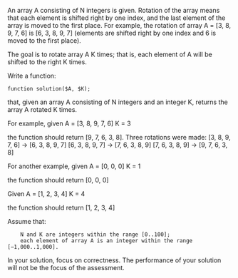 

An array A consisting of N integers is given. Rotation of the array means that each element is shifted right by one index, and the last element of the array is moved to the first place. For example, the rotation of array A = [3, 8, 9, 7, 6] is [6, 3, 8, 9, 7] (elements are shifted right by one index and 6 is moved to the first place).

The goal is to rotate array A K times; that is, each element of A will be shifted to the right K times.

Write a function:

    function solution($A, $K);

that, given an array A consisting of N integers and an integer K, returns the array A rotated K times.

For example, given
    A = [3, 8, 9, 7, 6]
    K = 3

the function should return [9, 7, 6, 3, 8]. Three rotations were made:
    [3, 8, 9, 7, 6] -> [6, 3, 8, 9, 7]
    [6, 3, 8, 9, 7] -> [7, 6, 3, 8, 9]
    [7, 6, 3, 8, 9] -> [9, 7, 6, 3, 8]

For another example, given
    A = [0, 0, 0]
    K = 1

the function should return [0, 0, 0]

Given
    A = [1, 2, 3, 4]
    K = 4

the function should return [1, 2, 3, 4]

Assume that:

        N and K are integers within the range [0..100];
        each element of array A is an integer within the range [−1,000..1,000].

In your solution, focus on correctness. The performance of your solution will not be the focus of the assessment.

